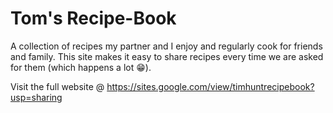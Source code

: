 # Tom's Recipe-Book
 A collection of recipes my partner and I enjoy and regularly cook for friends and family. This site makes it easy to share recipes every time we are asked for them (which happens a lot 😁).

Visit the full website @ https://sites.google.com/view/timhuntrecipebook?usp=sharing
